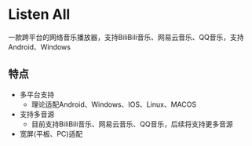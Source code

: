 # Listen All

一款跨平台的网络音乐播放器，支持BiliBili音乐、网易云音乐、QQ音乐，支持Android、Windows

## 特点
* 多平台支持
  * 理论适配Android、Windows、IOS、Linux、MACOS
* 支持多音源
  * 目前支持BiliBili音乐、网易云音乐、QQ音乐，后续将支持更多音源
* 宽屏(平板、PC)适配
